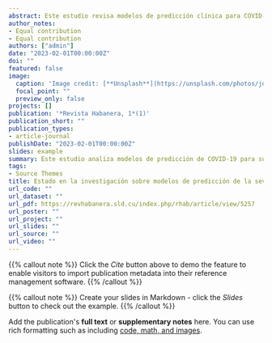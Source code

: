 ```yaml
---
abstract: Este estudio revisa modelos de predicción clínica para COVID-19, identificando variables y algoritmos clave. Aunque la mayoría de los modelos no son aplicables directamente en la práctica clínica, la información obtenida es valiosa para desarrollar modelos adaptados al contexto cubano.
author_notes:
- Equal contribution
- Equal contribution
authors: ["admin"]
date: "2023-02-01T00:00:00Z"
doi: ""
featured: false
image:
  caption: 'Image credit: [**Unsplash**](https://unsplash.com/photos/jdD8gXaTZsc)'
  focal_point: ""
  preview_only: false
projects: []
publication: '*Revista Habanera, 1*(1)'
publication_short: ""
publication_types:
- article-journal
publishDate: "2023-02-01T00:00:00Z"
slides: example
summary: Este estudio analiza modelos de predicción de COVID-19 para su aplicación en Cuba. Los modelos existentes tienen limitaciones, pero la investigación proporciona datos útiles para el desarrollo de nuevos modelos.
tags:
- Source Themes
title: Estado en la investigación sobre modelos de predicción de la severidad en confirmados de la Covid-19.
url_code: ""
url_dataset: ""
url_pdf: https://revhabanera.sld.cu/index.php/rhab/article/view/5257
url_poster: ""
url_project: ""
url_slides: ""
url_source: ""
url_video: ""
---
```


{{% callout note %}}
Click the *Cite* button above to demo the feature to enable visitors to import publication metadata into their reference management software.
{{% /callout %}}

{{% callout note %}}
Create your slides in Markdown - click the *Slides* button to check out the example.
{{% /callout %}}

Add the publication's **full text** or **supplementary notes** here. You can use rich formatting such as including [code, math, and images](https://docs.hugoblox.com/content/writing-markdown-latex/).
